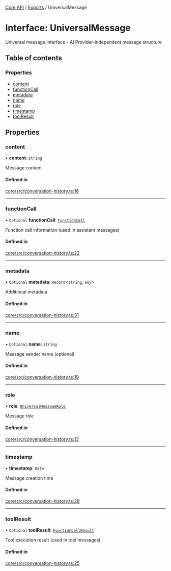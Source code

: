 <!-- 
 ⚠️  AUTO-GENERATED FILE - DO NOT EDIT MANUALLY
 This file is automatically generated by scripts/docs-generator.js
 To make changes, edit the source TypeScript files or update the generator script
-->

[Core API](../../) / [Exports](../modules) / UniversalMessage

# Interface: UniversalMessage

Universal message interface - AI Provider-independent message structure

## Table of contents

### Properties

- [content](UniversalMessage#content)
- [functionCall](UniversalMessage#functioncall)
- [metadata](UniversalMessage#metadata)
- [name](UniversalMessage#name)
- [role](UniversalMessage#role)
- [timestamp](UniversalMessage#timestamp)
- [toolResult](UniversalMessage#toolresult)

## Properties

### content

• **content**: `string`

Message content

#### Defined in

[core/src/conversation-history.ts:16](https://github.com/woojubb/robota/blob/89842967edeeb7f25153b1e33bdb8662b56d56c4/packages/core/src/conversation-history.ts#L16)

___

### functionCall

• `Optional` **functionCall**: [`FunctionCall`](FunctionCall)

Function call information (used in assistant messages)

#### Defined in

[core/src/conversation-history.ts:22](https://github.com/woojubb/robota/blob/89842967edeeb7f25153b1e33bdb8662b56d56c4/packages/core/src/conversation-history.ts#L22)

___

### metadata

• `Optional` **metadata**: `Record`\<`string`, `any`\>

Additional metadata

#### Defined in

[core/src/conversation-history.ts:31](https://github.com/woojubb/robota/blob/89842967edeeb7f25153b1e33bdb8662b56d56c4/packages/core/src/conversation-history.ts#L31)

___

### name

• `Optional` **name**: `string`

Message sender name (optional)

#### Defined in

[core/src/conversation-history.ts:19](https://github.com/woojubb/robota/blob/89842967edeeb7f25153b1e33bdb8662b56d56c4/packages/core/src/conversation-history.ts#L19)

___

### role

• **role**: [`UniversalMessageRole`](../modules#universalmessagerole)

Message role

#### Defined in

[core/src/conversation-history.ts:13](https://github.com/woojubb/robota/blob/89842967edeeb7f25153b1e33bdb8662b56d56c4/packages/core/src/conversation-history.ts#L13)

___

### timestamp

• **timestamp**: `Date`

Message creation time

#### Defined in

[core/src/conversation-history.ts:28](https://github.com/woojubb/robota/blob/89842967edeeb7f25153b1e33bdb8662b56d56c4/packages/core/src/conversation-history.ts#L28)

___

### toolResult

• `Optional` **toolResult**: [`FunctionCallResult`](FunctionCallResult)

Tool execution result (used in tool messages)

#### Defined in

[core/src/conversation-history.ts:25](https://github.com/woojubb/robota/blob/89842967edeeb7f25153b1e33bdb8662b56d56c4/packages/core/src/conversation-history.ts#L25)

